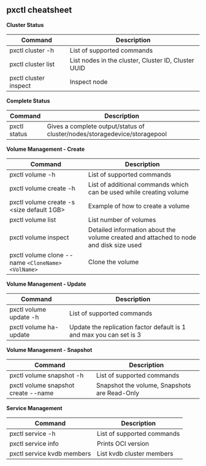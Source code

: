 
## pxctl cheatsheet

**Cluster Status**

| Command | Description |
| --- | --- |
| pxctl cluster -h  | List of supported commands |
| pxctl cluster list | List nodes in the cluster, Cluster ID, Cluster UUID |
| pxctl cluster inspect <node ID> | Inspect node |

**Complete Status**

| Command | Description |
| --- | --- |
| pxctl status  | Gives a complete output/status of cluster/nodes/storagedevice/storagepool |

**Volume Management - Create**

| Command | Description |
| --- | --- |
| pxctl volume -h  | List of supported commands |
| pxctl volume create -h | List of additional commands which can be used while creating volume |
| pxctl volume create <volname> -s <size default 1GB> | Example of how to create a volume |
| pxctl volume list | List number of volumes |
| pxctl volume inspect <VOL ID> | Detailed information about the volume created and attached to node and disk size used |
| pxctl volume clone --name `<CloneName> <VolName>` | Clone the volume | 

**Volume Management - Update**

| Command | Description |
| --- | --- |
| pxctl volume update -h  | List of supported commands |
| pxctl volume ha-update | Update the replication factor default is 1 and max you can set is 3 |


**Volume Management - Snapshot**

| Command | Description |
| --- | --- |
| pxctl volume snapshot -h  | List of supported commands |
| pxctl volume snapshot create --name <SnapName> <VolName> | Snapshot the volume, Snapshots are Read-Only | 

**Service Management**

| Command | Description |
| --- | --- |
| pxctl service -h  | List of supported commands |
| pxctl service info | Prints OCI version |
| pxctl service kvdb members | List kvdb cluster members |

